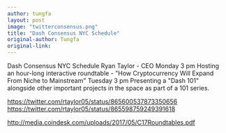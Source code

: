 ```yaml
---
author: tungfa
layout: post
image: "twitterconsensus.png"
title: "Dash Consensus NYC Schedule"
original-author: Tungfa
original-link: 
---
```

Dash Consensus NYC Schedule 
Ryan Taylor - CEO
Monday 3 pm 
Hosting an hour-long interactive roundtable  - "How Cryptocurrency Will Expand From Niche to Mainstream"
Tuesday 3 pm
Presenting a "Dash 101" alongside other important projects in the space as part of a 101 series.

<https://twitter.com/rtaylor05/status/865600537873350656>
<https://twitter.com/rtaylor05/status/865598759249391618>

<http://media.coindesk.com/uploads/2017/05/C17Roundtables.pdf>